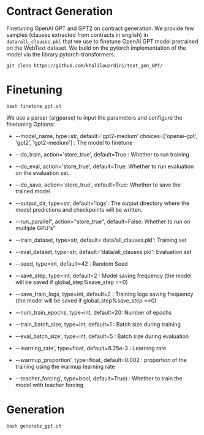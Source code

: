 # Contract Generation
Finetuning OpenAI GPT and GPT2 on contract generation. We provide few samples (clauses extracted from contracts in english) in ```data/all_clauses.pkl``` that we use to finetune OpenAI GPT model pretrained on the WebText dataset. We build on the pytorch implementation of the model via the library pytorch-transformers.
```
git clone https://github.com/khalilouardini/text_gen_GPT/
```

# Finetuning
```
bash finetune_gpt.sh
```
We use a parser (argparse) to input the parameters and configure the finetuning
Options:
   * --model_name, type=str, default='gpt2-medium' choices=['openai-gpt', 'gpt2', 'gpt2-medium'] : The model to finetune
                        
   * --do_train, action='store_true', default=True : Whether to run training
   * --do_eval, action='store_true', default=True: Whether to run evaluation on the evaluation set.
   * --do_save, action='store_true', default=True: Whether to save the trained model
   * --output_dir, type=str, default='logs': The output directory where the model predictions and checkpoints will be written.
   * --run_parallel", action="store_true", default=False: Whether to run on multiple GPU's"
   * --train_dataset, type=str, default='data/all_clauses.pkl': Training set 
   * --eval_dataset, type=str, default='data/all_clauses.pkl': Evaluation set
   * --seed, type=int, default=42 : Random Seed
   * --save_step, type=int, default=2 : Model saving frequency (the model will be saved if global_step%save_step ==0)
   * --save_train_logs, type=int, default=2 : Training logs saving frequency (the model will be saved if global_step%save_step ==0)
   * --num_train_epochs, type=int, default=20: Number of epochs
   * --train_batch_size, type=int, default=1 : Batch size during training
   * --eval_batch_size', type=int, default=5 : Batch size during evaluation
   * --learning_rate', type=float, default=6.25e-3 : Learning rate
   * --warmup_proportion', type=float, default=0.002 : proportion of the training using the warmup learning rate
   * --teacher_forcing', type=bool, default=True) : Whether to train the model with teacher forcing

# Generation
```
bash generate_gpt.sh
```
